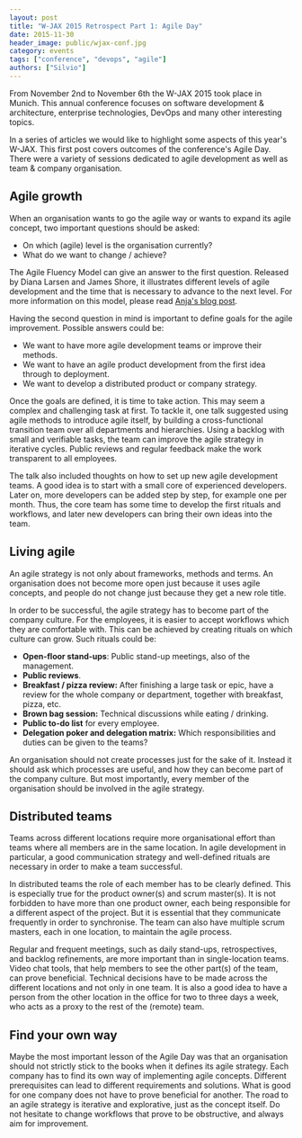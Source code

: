 ```yaml
---
layout: post
title: "W-JAX 2015 Retrospect Part 1: Agile Day"
date: 2015-11-30
header_image: public/wjax-conf.jpg
category: events
tags: ["conference", "devops", "agile"]
authors: ["Silvio"]
---
```


From November 2nd to November 6th the W-JAX 2015 took place in Munich. This annual conference focuses on software development & architecture, enterprise technologies, DevOps and many other interesting topics.

In a series of articles we would like to highlight some aspects of this year's W-JAX. This first post covers outcomes of the conference's Agile Day. There were a variety of sessions dedicated to agile development as well as team & company organisation.

## Agile growth

When an organisation wants to go the agile way or wants to expand its agile concept, two important questions should be asked:

* On which (agile) level is the organisation currently?
* What do we want to change / achieve?

The Agile Fluency Model can give an answer to the first question. Released by Diana Larsen and James Shore, it illustrates different levels of agile development and the time that is necessary to advance to the next level. For more information on this model, please read [Anja's blog post](/blog/methods-and-tools/epages-turns-agile/).

Having the second question in mind is important to define goals for the agile improvement. Possible answers could be:

* We want to have more agile development teams or improve their methods.
* We want to have an agile product development from the first idea through to deployment.
* We want to develop a distributed product or company strategy.

Once the goals are defined, it is time to take action. This may seem a complex and challenging task at first. To tackle it, one talk suggested using agile methods to introduce agile itself, by building a cross-functional transition team over all departments and hierarchies. Using a backlog with small and verifiable tasks, the team can improve the agile strategy in iterative cycles. Public reviews and regular feedback make the work transparent to all employees.

The talk also included thoughts on how to set up new agile development teams. A good idea is to start with a small core of experienced developers. Later on, more developers can be added step by step, for example one per month. Thus, the core team has some time to develop the first rituals and workflows, and later new developers can bring their own ideas into the team.

## Living agile

An agile strategy is not only about frameworks, methods and terms. An organisation does not become more open just because it uses agile concepts, and people do not change just because they get a new role title.

In order to be successful, the agile strategy has to become part of the company culture. For the employees, it is easier to accept workflows which they are comfortable with. This can be achieved by creating rituals on which culture can grow. Such rituals could be:

* **Open-floor stand-ups**: Public stand-up meetings, also of the management.
* **Public reviews**.
* **Breakfast / pizza review:** After finishing a large task or epic, have a review for the whole company or department, together with breakfast, pizza, etc.
* **Brown bag session:** Technical discussions while eating / drinking.
* **Public to-do list** for every employee.
* **Delegation poker and delegation matrix:** Which responsibilities and duties can be given to the teams?

An organisation should not create processes just for the sake of it. Instead it should ask which processes are useful, and how they can become part of the company culture. But most importantly, every member of the organisation should be involved in the agile strategy.

## Distributed teams

Teams across different locations require more organisational effort than teams where all members are in the same location. In agile development in particular, a good communication strategy and well-defined rituals are necessary in order to make a team successful.

In distributed teams the role of each member has to be clearly defined. This is especially true for the product owner(s) and scrum master(s). It is not forbidden to have more than one product owner, each being responsible for a different aspect of the project. But it is essential that they communicate frequently in order to synchronise. The team can also have multiple scrum masters, each in one location, to maintain the agile process.

Regular and frequent meetings, such as daily stand-ups, retrospectives, and backlog refinements, are more important than in single-location teams. Video chat tools, that help members to see the other part(s) of the team, can prove beneficial. Technical decisions have to be made across the different locations and not only in one team. It is also a good idea to have a person from the other location in the office for two to three days a week, who acts as a proxy to the rest of the (remote) team.

## Find your own way

Maybe the most important lesson of the Agile Day was that an organisation should not strictly stick to the books when it defines its agile strategy. Each company has to find its own way of implementing agile concepts. Different prerequisites can lead to different requirements and solutions. What is good for one company does not have to prove beneficial for another. The road to an agile strategy is iterative and explorative, just as the concept itself. Do not hesitate to change workflows that prove to be obstructive, and always aim for improvement.
